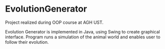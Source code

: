 # EvolutionGenerator

Project realized during OOP course at AGH UST.

Evolution Generator is implemented in Java, using Swing to create graphical interface.
Program runs a simulation of the animal world and enables user to follow
their evolution.
